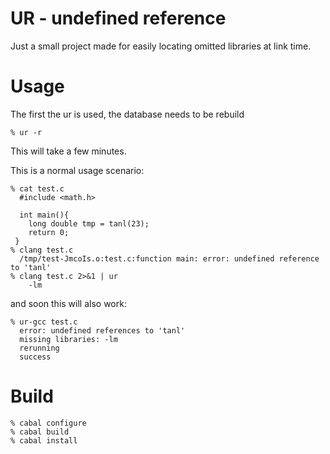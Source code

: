 UR - undefined reference
========================
Just a small project made for easily locating omitted libraries at link time.

Usage
=====

The first the ur is used, the database needs to be rebuild

    % ur -r

This will take a few minutes.

This is a normal usage scenario:

    % cat test.c
      #include <math.h>

      int main(){
        long double tmp = tanl(23);
        return 0;
     }
    % clang test.c
      /tmp/test-JmcoIs.o:test.c:function main: error: undefined reference to 'tanl'
    % clang test.c 2>&1 | ur
        -lm

and soon this will also work:

    % ur-gcc test.c
      error: undefined references to 'tanl'
      missing libraries: -lm
      rerunning
      success

Build
=====

    % cabal configure
    % cabal build
    % cabal install


